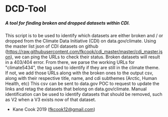# DCD-Tool
##### A tool for finding broken and dropped datasets within CDI.


This script is to be used to identify which datasets are either 
broken and / or dropped from the Climate Data Initiative (CDI) on data.gov/climate.
Using the master list json of CDI datasets on github 
(https://raw.githubusercontent.com/fkcook/cdi_master/master/cdi_master.json), we can
ping the URLs to check their status. Broken datasets will result in a 403/404 error.
From there, we parse the working URLs for "climate5434", the tag used to identify if they are 
still in the climate theme. If not, we add those URLs along with the broken ones to the
output csv, along with their respective title, name, and cdi subthemes (Arctic, Human Health, etc)
This csv can be sent to data.gov POC to request to update the links and retag the datasets that belong 
on data.gov/climate. Manual identification can be used to identify datasets that should be removed, 
such as V2 when a V3 exists now of that dataset.

- Kane Cook 2019 (fkcook12@gmail.com)
